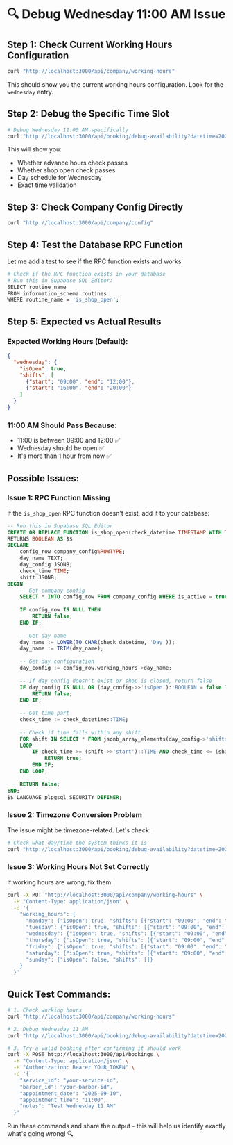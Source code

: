 # 🔍 Debug Wednesday 11:00 AM Issue

## Step 1: Check Current Working Hours Configuration

```bash
curl "http://localhost:3000/api/company/working-hours"
```

This should show you the current working hours configuration. Look for the `wednesday` entry.

## Step 2: Debug the Specific Time Slot

```bash
# Debug Wednesday 11:00 AM specifically
curl "http://localhost:3000/api/booking/debug-availability?datetime=2025-09-10T11:00:00.000Z"
```

This will show you:
- Whether advance hours check passes
- Whether shop open check passes  
- Day schedule for Wednesday
- Exact time validation

## Step 3: Check Company Config Directly

```bash
curl "http://localhost:3000/api/company/config"
```

## Step 4: Test the Database RPC Function

Let me add a test to see if the RPC function exists and works:

```bash
# Check if the RPC function exists in your database
# Run this in Supabase SQL Editor:
SELECT routine_name 
FROM information_schema.routines 
WHERE routine_name = 'is_shop_open';
```

## Step 5: Expected vs Actual Results

### Expected Working Hours (Default):
```json
{
  "wednesday": {
    "isOpen": true,
    "shifts": [
      {"start": "09:00", "end": "12:00"},
      {"start": "16:00", "end": "20:00"}
    ]
  }
}
```

### 11:00 AM Should Pass Because:
- 11:00 is between 09:00 and 12:00 ✅
- Wednesday should be open ✅
- It's more than 1 hour from now ✅

## Possible Issues:

### Issue 1: RPC Function Missing
If the `is_shop_open` RPC function doesn't exist, add it to your database:

```sql
-- Run this in Supabase SQL Editor
CREATE OR REPLACE FUNCTION is_shop_open(check_datetime TIMESTAMP WITH TIME ZONE)
RETURNS BOOLEAN AS $$
DECLARE
    config_row company_config%ROWTYPE;
    day_name TEXT;
    day_config JSONB;
    check_time TIME;
    shift JSONB;
BEGIN
    -- Get company config
    SELECT * INTO config_row FROM company_config WHERE is_active = true LIMIT 1;
    
    IF config_row IS NULL THEN
        RETURN false;
    END IF;
    
    -- Get day name
    day_name := LOWER(TO_CHAR(check_datetime, 'Day'));
    day_name := TRIM(day_name);
    
    -- Get day configuration
    day_config := config_row.working_hours->day_name;
    
    -- If day config doesn't exist or shop is closed, return false
    IF day_config IS NULL OR (day_config->>'isOpen')::BOOLEAN = false THEN
        RETURN false;
    END IF;
    
    -- Get time part
    check_time := check_datetime::TIME;
    
    -- Check if time falls within any shift
    FOR shift IN SELECT * FROM jsonb_array_elements(day_config->'shifts')
    LOOP
        IF check_time >= (shift->>'start')::TIME AND check_time <= (shift->>'end')::TIME THEN
            RETURN true;
        END IF;
    END LOOP;
    
    RETURN false;
END;
$$ LANGUAGE plpgsql SECURITY DEFINER;
```

### Issue 2: Timezone Conversion Problem
The issue might be timezone-related. Let's check:

```bash
# Check what day/time the system thinks it is
curl "http://localhost:3000/api/booking/debug-availability?datetime=2025-09-10T11:00:00.000Z" | jq '.data.debug_info'
```

### Issue 3: Working Hours Not Set Correctly
If working hours are wrong, fix them:

```bash
curl -X PUT "http://localhost:3000/api/company/working-hours" \
  -H "Content-Type: application/json" \
  -d '{
    "working_hours": {
      "monday": {"isOpen": true, "shifts": [{"start": "09:00", "end": "12:00"}, {"start": "16:00", "end": "20:00"}]},
      "tuesday": {"isOpen": true, "shifts": [{"start": "09:00", "end": "12:00"}, {"start": "16:00", "end": "20:00"}]},
      "wednesday": {"isOpen": true, "shifts": [{"start": "09:00", "end": "12:00"}, {"start": "16:00", "end": "20:00"}]},
      "thursday": {"isOpen": true, "shifts": [{"start": "09:00", "end": "12:00"}, {"start": "16:00", "end": "20:00"}]},
      "friday": {"isOpen": true, "shifts": [{"start": "09:00", "end": "12:00"}, {"start": "16:00", "end": "20:00"}]},
      "saturday": {"isOpen": true, "shifts": [{"start": "09:00", "end": "18:00"}]},
      "sunday": {"isOpen": false, "shifts": []}
    }
  }'
```

## Quick Test Commands:

```bash
# 1. Check working hours
curl "http://localhost:3000/api/company/working-hours"

# 2. Debug Wednesday 11 AM
curl "http://localhost:3000/api/booking/debug-availability?datetime=2025-09-10T11:00:00.000Z"

# 3. Try a valid booking after confirming it should work
curl -X POST http://localhost:3000/api/bookings \
  -H "Content-Type: application/json" \
  -H "Authorization: Bearer YOUR_TOKEN" \
  -d '{
    "service_id": "your-service-id",
    "barber_id": "your-barber-id", 
    "appointment_date": "2025-09-10",
    "appointment_time": "11:00",
    "notes": "Test Wednesday 11 AM"
  }'
```

Run these commands and share the output - this will help us identify exactly what's going wrong! 🔍
